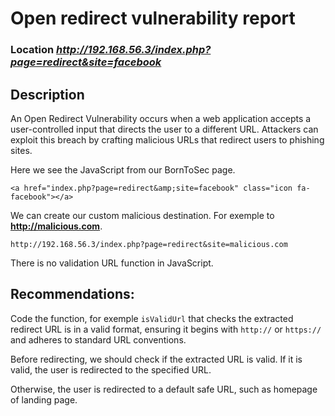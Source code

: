 # Open redirect vulnerability report

### Location ***http://192.168.56.3/index.php?page=redirect&site=facebook***

## Description

An Open Redirect Vulnerability occurs when a web application accepts a user-controlled input that directs the user to a different URL.
Attackers can exploit this breach by crafting malicious URLs that redirect users to phishing sites.

Here we see the JavaScript from our BornToSec page.

```
<a href="index.php?page=redirect&amp;site=facebook" class="icon fa-facebook"></a>
```

We can create our custom malicious destination. For exemple to **http://malicious.com**.

```http://192.168.56.3/index.php?page=redirect&site=malicious.com```

There is no validation URL function in JavaScript.

## Recommendations:

Code the function, for exemple ```isValidUrl``` that checks the extracted redirect URL is in a valid format, ensuring it begins with ```http://``` or ```https://``` and adheres to standard URL conventions.

Before redirecting, we should check if the extracted URL is valid. If it is valid, the user is redirected to the specified URL. 

Otherwise, the user is redirected to a default safe URL, such as homepage of landing page.